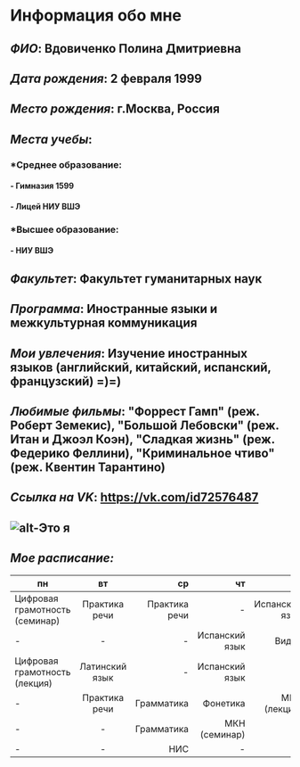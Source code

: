 # Информация обо мне
## *ФИО*: Вдовиченко Полина Дмитриевна
## *Дата рождения*: 2 февраля 1999
## *Место рождения*: г.Москва, Россия
## *Места учебы*:
### *Среднее образование:
#### - Гимназия 1599
#### - Лицей НИУ ВШЭ
### *Высшее образование:
#### - НИУ ВШЭ
## *Факультет*: Факультет гуманитарных наук
## *Программа*: Иностранные языки и межкультурная коммуникация
## *Мои увлечения*: Изучение иностранных языков (английский, китайский, испанский, французский) =)=)
## *Любимые фильмы*: "Форрест Гамп" (реж. Роберт Земекис), "Большой Лебовски" (реж. Итан и Джоэл Коэн), "Сладкая жизнь" (реж. Федерико Феллини), "Криминальное чтиво" (реж. Квентин Тарантино)
## *Ссылка на VK*: https://vk.com/id72576487
 ## ![alt-Это я](https://pp.userapi.com/c630321/v630321487/3fb79/9peyAevrVcY.jpg)
  ## *Мое расписание:* 
 пн|вт|ср|чт|пт
---|:---:|---:|---:|---:
Цифровая грамотность (семинар)|Практика речи|Практика речи|-|Испанский язык
-|-|-|Испанский язык|Видео
Цифровая грамотность (лекция)|Латинский язык|-|Испанский язык|-
-|Практика речи|Грамматика|Фонетика|МКН (лекция)
-|-|Грамматика|МКН (семинар)|-
-|-|НИС|-|-
